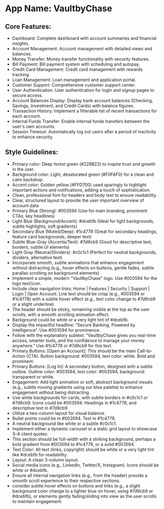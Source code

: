# **App Name**: VaultbyChase

## Core Features:

- Dashboard: Complete dashboard with account summaries and financial insights.
- Account Management: Account management with detailed views and balances.
- Money Transfer: Money transfer functionality with security features.
- Bill Payment: Bill payment system with scheduling and autopay.
- Credit Card Management: Credit card management with rewards tracking.
- Loan Management: Loan management and application portal.
- Customer Support: Comprehensive customer support center.
- User Authentication: User authentication for login and signup pages to secure access.
- Account Balances Display: Display bank account balances (Checking, Savings, Investment, and Credit Cards) with balance figures.
- Transaction History: Implement a filterable list of recent transactions for each account.
- Internal Funds Transfer: Enable internal funds transfers between the user's own accounts.
- Session Timeout: Automatically log out users after a period of inactivity to enhance security.

## Style Guidelines:

- Primary color: Deep forest green (#228B22) to inspire trust and growth in the user.
- Background color: Light, desaturated green (#F0FAF0) for a clean and calm backdrop.
- Accent color: Golden yellow (#FFD700) used sparingly to highlight important actions and notifications, adding a touch of sophistication.
- Clean, professional font for headers and body text to ensure readability.
- Clear, structured layout to provide the user important overview of account data
- Primary Blue (Strong): #003594 (Use for main branding, prominent CTAs, key headlines)
- Light Blue (Background/Accent): #dcebfb (Ideal for light backgrounds, subtle highlights, soft gradients)
- Secondary Blue (Muted/Deep): #1c4778 (Great for secondary headings, feature card backgrounds, deeper text)
- Subtle Blue-Gray (Accents/Text): #7d9cb9 (Good for descriptive text, borders, subtle UI elements)
- Light Gray (Neutral/Dividers): #c0c1c1 (Perfect for neutral backgrounds, dividers, alternative text)
- Incorporate smooth, subtle animations that enhance engagement without distracting (e.g., hover effects on buttons, gentle fades, subtle parallax scrolling on background elements).
- Implement a simple, modern "VaultbyChase" logo. Use #003594 for the logo text/icon.
- Include clear navigation links: Home | Features | Security | Support | Login | Open Account. Link text should be crisp (e.g., #003594 or #1c4778) with a subtle hover effect (e.g., text color change to #7d9cb9 or a slight underline).
- The header should be sticky, remaining visible at the top as the user scrolls, with a smooth scrolling animation effect.
- Background could be white or a very light tint of #dcebfb.
- Display the impactful headline: “Secure Banking, Powered by Intelligence”. Use #003594 for prominence.
- Follow with the explanatory subtext: “VaultbyChase gives you real-time access, smarter tools, and the confidence to manage your money anywhere.” Use #1c4778 or #7d9cb9 for this text.
- Primary Buttons: [Open an Account]: This should be the main Call-to-Action (CTA). Button background: #003594, text color: white. Bold and prominent.
- Primary Buttons: [Log In]: A secondary button, designed with a subtle outline. Outline color: #003594, text color: #003594, background: transparent or white.
- Engagement: Add light animation or soft, abstract background visuals (e.g., subtle moving gradients using our blue palette) to enhance engagement without being distracting.
- Use white backgrounds for cards, with subtle borders in #c0c1c1 or #7d9cb9. Icons could be #003594. Headings in #1c4778, and descriptive text in #7d9cb9.
- Utilize a two-column layout for visual balance.
- Bullet points could be in #003594. Text in #1c4778.
- A neutral background like white or a subtle #c0c1c1.
- Implement either a dynamic carousel or a static grid layout to showcase 3–4 client quotes.
- This section should be full-width with a striking background, perhaps a bold gradient from #003594 to #1c4778, or a solid #003594.
- Text Color: All text (links, copyright) should be white or a very light tint like #dcebfb for readability.
- Layout: A clean 3-column layout.
- Social media icons (e.g., LinkedIn, Twitter/X, Instagram). Icons should be white or #dcebfb.
- Ensure all internal navigation links (e.g., from the header) provide a smooth scroll experience to their respective sections.
- consider subtle hover effects on buttons and links (e.g., a slight background color change to a lighter blue on hover, using #7d9cb9 or #dcebfb), or elements gently fading/sliding into view as the user scrolls to maintain engagement.